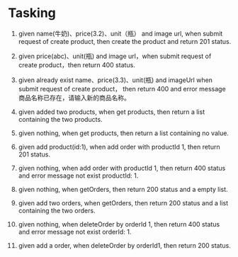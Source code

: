 # Tasking

1. given name(牛奶)、price(3.2)、unit（瓶） and image url, when submit request of create product, then create the product and return 201 status.
2. given price(abc)、unit(瓶) and image url，when submit request of create product，then return 400 status.
3. given already exist name、price(3.3)、unit(瓶) and imageUrl when submit request of create product， then return 400 and error message 商品名称已存在，请输入新的商品名称。

1. given added two products, when get products, then return a list containing the two products.
2. given nothing, when get products, then return a list containing no value.

1. given add product(id:1), when add order with productId 1, then return 201 status.
2. given nothing, when add order with productId 1, then return 400 status and error message not exist productId: 1.

1. given nothing, when getOrders, then return 200 status and a empty list.
2. given add two orders, when getOrders, then return 200 status and a list containing the two orders.

1. given nothing, when deleteOrder by orderId 1, then return 400 status and error message not exist orderId: 1.
2. given add a order, when deleteOrder by orderId1, then return 200 status.